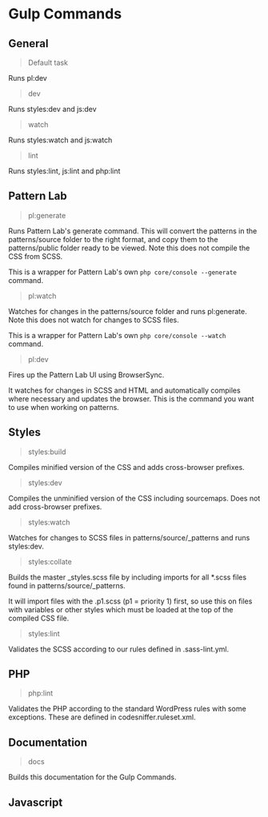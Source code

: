 

<!-- Start gulpfile.js -->

# Gulp Commands

## General

> Default task

Runs pl:dev

> dev

Runs styles:dev and js:dev

> watch

Runs styles:watch and js:watch

> lint

Runs styles:lint, js:lint and php:lint

## Pattern Lab

> pl:generate

Runs Pattern Lab's generate command. This will convert the patterns in the patterns/source folder to the right format, and copy them to the patterns/public folder ready to be viewed. Note this does not compile the CSS from SCSS.

This is a wrapper for Pattern Lab's own ```php core/console --generate``` command.

> pl:watch

Watches for changes in the patterns/source folder and runs pl:generate. Note this does not watch for changes to SCSS files.

This is a wrapper for Pattern Lab's own ```php core/console --watch``` command.

> pl:dev

Fires up the Pattern Lab UI using BrowserSync.

It watches for changes in SCSS and HTML and automatically compiles where necessary and updates the browser. This is the command you want to use when working on patterns.

## Styles

> styles:build

Compiles minified version of the CSS and adds cross-browser prefixes.

> styles:dev

Compiles the unminified version of the CSS including sourcemaps. Does not add cross-browser prefixes.

> styles:watch

Watches for changes to SCSS files in patterns/source/_patterns and runs styles:dev.

> styles:collate

Builds the master _styles.scss file by including imports for all *.scss files found in patterns/source/_patterns.

It will import files with the .p1.scss (p1 = priority 1) first, so use this on files with variables or other styles which must be loaded at the top of the compiled CSS file.

> styles:lint

Validates the SCSS according to our rules defined in .sass-lint.yml.

## PHP

> php:lint

Validates the PHP according to the standard WordPress rules with some exceptions. These are defined in codesniffer.ruleset.xml.

## Documentation

> docs

Builds this documentation for the Gulp Commands.

## Javascript

<!-- End gulpfile.js -->


